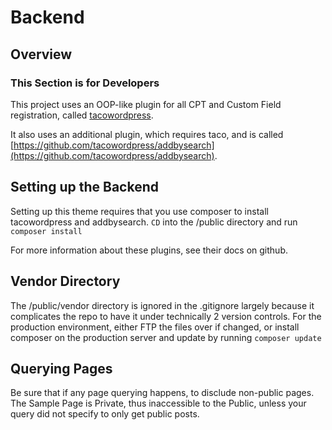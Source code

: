 # Backend

## Overview

### This Section is for Developers

This project uses an OOP-like plugin for all CPT and Custom Field registration, called [tacowordpress](https://github.com/tacowordpress/tacowordpress).

It also uses an additional plugin, which requires taco, and is called [https://github.com/tacowordpress/addbysearch](https://github.com/tacowordpress/addbysearch).

## Setting up the Backend

Setting up this theme requires that you use composer to install tacowordpress and addbysearch. ```CD``` into the /public directory and run ```composer install```

For more information about these plugins, see their docs on github.

## Vendor Directory

The /public/vendor directory is ignored in the .gitignore largely because it complicates the repo to have it under technically 2 version controls. For the production environment, either FTP the files over if changed, or install composer on the production server and update by running ```composer update```

## Querying Pages

Be sure that if any page querying happens, to disclude non-public pages. The Sample Page is Private, thus inaccessible to the Public, unless your query did not specify to only get public posts.